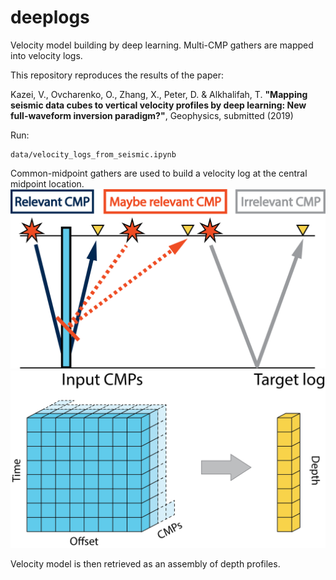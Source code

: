 # deeplogs
Velocity model building by deep learning. Multi-CMP gathers are mapped into velocity logs.

This repository reproduces the results of the paper: 

Kazei, V., Ovcharenko, O., Zhang, X., Peter, D. & Alkhalifah, T. 
**"Mapping seismic data cubes to vertical velocity profiles by deep learning: New full-waveform inversion paradigm?"**,
Geophysics, submitted (2019) 

Run:

    data/velocity_logs_from_seismic.ipynb

Common-midpoint gathers are used to build a velocity log at the central midpoint location. 
![cmp_to_log](latex/Fig/relevantCMP.png)
![cmp_to_log](latex/Fig/in_out_shape.png)

Velocity model is then retrieved as an assembly of depth profiles.




